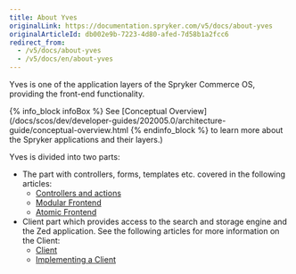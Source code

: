 ```yaml
---
title: About Yves
originalLink: https://documentation.spryker.com/v5/docs/about-yves
originalArticleId: db002e9b-7223-4d80-afed-7d58b1a2fcc6
redirect_from:
  - /v5/docs/about-yves
  - /v5/docs/en/about-yves
---
```


Yves is one of the application layers of the Spryker Commerce OS, providing the front-end functionality. 

{% info_block infoBox %}
See [Conceptual Overview](/docs/scos/dev/developer-guides/202005.0/architecture-guide/conceptual-overview.html
{% endinfo_block %} to learn more about the Spryker applications and their layers.)

Yves is divided into two parts:

* The part with controllers, forms, templates etc. covered in the following articles:
    * [Controllers and actions](/docs/scos/dev/developer-guides/202005.0/development-guide/back-end/yves/controllers-and-actions.html)
    * [Modular Frontend](/docs/scos/dev/developer-guides/202005.0/development-guide/back-end/yves/modular-frontend.html)
    * [Atomic Frontend](/docs/scos/dev/developer-guides/202005.0/development-guide/front-end/yves/atomic-frontend/atomic-frontend-general-overview.html)
 * Client part which provides access to the search and storage engine and the Zed application. See the following articles for more information on the Client:
     * [Client](/docs/scos/dev/developer-guides/202005.0/development-guide/back-end/client/client.html)
     * [Implementing a Client](/docs/scos/dev/developer-guides/202005.0/development-guide/back-end/client/implementing-a-client.html)

